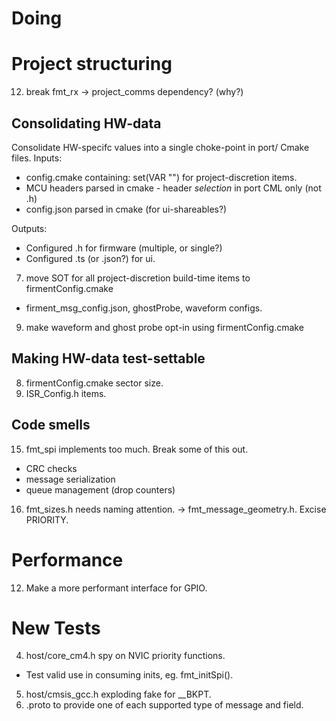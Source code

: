 # Doing 


# Project structuring
12. break fmt_rx -> project_comms dependency? (why?)

## Consolidating HW-data
Consolidate HW-specifc values into a single choke-point in port/ Cmake files.
Inputs: 
- config.cmake containing: set(VAR "") for project-discretion items.
- MCU headers parsed in cmake - header *selection* in port CML only (not .h)
- config.json parsed in cmake (for ui-shareables?)

Outputs: 
- Configured .h for firmware  (multiple, or single?)
- Configured .ts (or .json?) for ui.

7. move SOT for all project-discretion build-time items to firmentConfig.cmake
  - firment_msg_config.json, ghostProbe, waveform configs. 
9. make waveform and ghost probe opt-in using firmentConfig.cmake

## Making HW-data test-settable
8. firmentConfig.cmake sector size. 
10. ISR_Config.h items. 

## Code smells

15. fmt_spi implements too much. Break some of this out.
  - CRC checks
  - message serialization
  - queue management (drop counters)
16. fmt_sizes.h needs naming attention. -> fmt_message_geometry.h. Excise PRIORITY. 

# Performance
12. Make a more performant interface for GPIO.

# New Tests
4. host/core_cm4.h spy on NVIC priority functions.
  - Test valid use in consuming inits, eg. fmt_initSpi().
5. host/cmsis_gcc.h exploding fake for __BKPT. 
11. .proto to provide one of each supported type of message and field.
